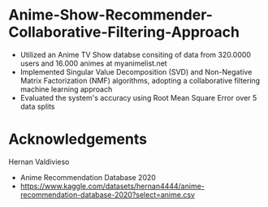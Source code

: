 # Anime-Show-Recommender-Collaborative-Filtering-Approach
- Utilized an Anime TV Show databse consiting of data from 320.0000 users and 16.000 animes at myanimelist.net
- Implemented Singular Value Decomposition (SVD) and Non-Negative Matrix Factorization (NMF) algorithms, adopting a collaborative filtering machine learning approach 
- Evaluated the system's accuracy using Root Mean Square Error over 5 data splits 

# Acknowledgements
Hernan Valdivieso 
- Anime Recommendation Database 2020
- https://www.kaggle.com/datasets/hernan4444/anime-recommendation-database-2020?select=anime.csv
